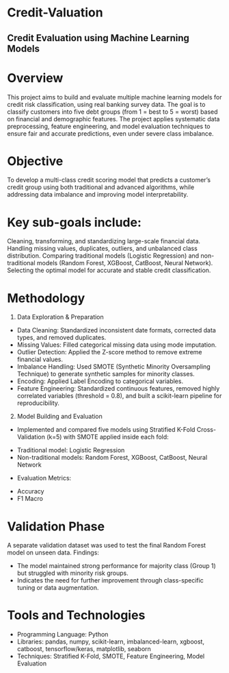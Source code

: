 # Credit-Valuation
## Credit Evaluation using Machine Learning Models
# Overview
This project aims to build and evaluate multiple machine learning models for credit risk classification, using real banking survey data. The goal is to classify customers into five debt groups (from 1 = best to 5 = worst) based on financial and demographic features. The project applies systematic data preprocessing, feature engineering, and model evaluation techniques to ensure fair and accurate predictions, even under severe class imbalance.
# Objective
To develop a multi-class credit scoring model that predicts a customer’s credit group using both traditional and advanced algorithms, while addressing data imbalance and improving model interpretability.
# Key sub-goals include:
Cleaning, transforming, and standardizing large-scale financial data.
Handling missing values, duplicates, outliers, and unbalanced class distribution.
Comparing traditional models (Logistic Regression) and non-traditional models (Random Forest, XGBoost, CatBoost, Neural Network).
Selecting the optimal model for accurate and stable credit classification.
# Methodology
1. Data Exploration & Preparation
- Data Cleaning: Standardized inconsistent date formats, corrected data types, and removed duplicates.
- Missing Values: Filled categorical missing data using mode imputation.
- Outlier Detection: Applied the Z-score method to remove extreme financial values.
- Imbalance Handling: Used SMOTE (Synthetic Minority Oversampling Technique) to generate synthetic samples for minority classes.
- Encoding: Applied Label Encoding to categorical variables.
- Feature Engineering: Standardized continuous features, removed highly correlated variables (threshold = 0.8), and built a scikit-learn pipeline for reproducibility.
2. Model Building and Evaluation
- Implemented and compared five models using Stratified K-Fold Cross-Validation (k=5) with SMOTE applied inside each fold:
+ Traditional model: Logistic Regression
+ Non-traditional models: Random Forest, XGBoost, CatBoost, Neural Network
- Evaluation Metrics:
+ Accuracy
+ F1 Macro
# Validation Phase
A separate validation dataset was used to test the final Random Forest model on unseen data.
Findings:
- The model maintained strong performance for majority class (Group 1) but struggled with minority risk groups.
- Indicates the need for further improvement through class-specific tuning or data augmentation.
# Tools and Technologies
- Programming Language: Python
- Libraries: pandas, numpy, scikit-learn, imbalanced-learn, xgboost, catboost, tensorflow/keras, matplotlib, seaborn
- Techniques: Stratified K-Fold, SMOTE, Feature Engineering, Model Evaluation
